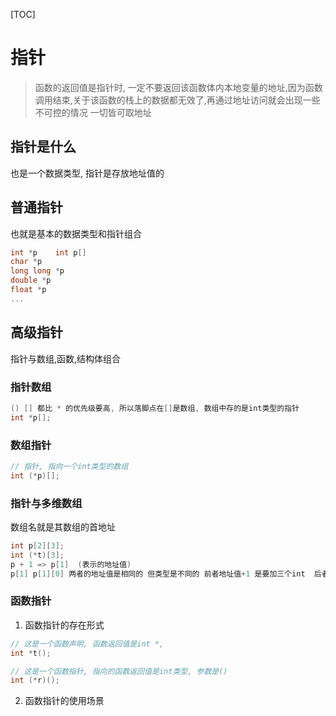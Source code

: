 [TOC]

# 指针
> 函数的返回值是指针时, 一定不要返回该函数体内本地变量的地址,因为函数调用结束,关于该函数的栈上的数据都无效了,再通过地址访问就会出现一些不可控的情况
> 一切皆可取地址

## 指针是什么
也是一个数据类型, 指针是存放地址值的

## 普通指针
也就是基本的数据类型和指针组合
````c
int *p    int p[]
char *p
long long *p
double *p
float *p
...
````

## 高级指针
指针与数组,函数,结构体组合

### 指针数组
````c
() [] 都比 * 的优先级要高, 所以落脚点在[]是数组, 数组中存的是int类型的指针
int *p[];


````

### 数组指针
````c
// 指针, 指向一个int类型的数组
int (*p)[];

````


### 指针与多维数组
数组名就是其数组的首地址
````c
int p[2][3];
int (*t)[3];
p + 1 => p[1]  (表示的地址值)
p[1] p[1][0] 两者的地址值是相同的 但类型是不同的 前者地址值+1 是要加三个int  后者地址值+1 只用加一个int

````


### 函数指针
1. 函数指针的存在形式
````c
// 这是一个函数声明, 函数返回值是int *,
int *t();

// 这是一个函数指针, 指向的函数返回值是int类型, 参数是()
int (*r)();
````
2. 函数指针的使用场景


